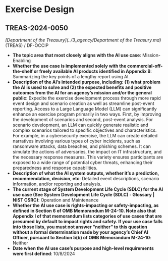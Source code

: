 # Exercise Design
## TREAS-2024-0050
_[Department of the Treasury](../3_agency/Department of the Treasury.md)_ (TREAS) / DF-OCCIP


+ **The topic area that most closely aligns with the AI use case**: Mission-Enabling
+ **Whether the use case is implemented solely with the commercial-off-the-shelf or freely available AI products identified in Appendix B**: Summarizing the key points of a lengthy report using AI.
+ **Description of the AI’s intended purpose, including: (1) what problem the AI is used to solve and (2) the expected benefits and positive outcomes from the AI for an agency’s mission and/or the general public**: Expedite the exercise development process through more rapid event design and scenario creation as well as streamline post-event reporting. Access to a Large Language Model (LLM) can significantly enhance an exercise program primarily in two ways. First, by improving the development of scenarios and second, post-event analysis. For scenario development, an LLM can quickly generate realistic and complex scenarios tailored to specific objectives and characteristics. For example, in a cybersecurity exercise, the LLM can create detailed narratives involving various types of cyber incidents, such as ransomware attacks, data breaches, and phishing schemes. It can simulate the actions of adversaries, the impact on IT infrastructure, and the necessary response measures. This variety ensures participants are exposed to a wide range of potential cyber threats, enhancing their preparedness and response capabilities.
+ **Description of what the AI system outputs, whether it’s a prediction, recommendation, decision, etc**: Detailed event descriptions, scenario information, and/or reporting and analysis.
+ **The current stage of System Development Life Cycle (SDLC) for the AI use case (See System Development Life Cycle (SDLC) - Glossary | NIST CSRC)**: Operation and Maintenance
+ **Whether the AI use case is rights-impacting or safety-impacting, as defined in Section 6 of OMB Memorandum M-24-10. Note also that Appendix I of that memorandum lists categories of use cases that are presumed by default to impact rights and safety. If your use case falls into those lists, you must not answer “neither” to this question without a formal determination made by your agency’s Chief AI Officer, pursuant to Section 5(b) of OMB Memorandum M-24-10**: Neither
+ **Date when the AI use case’s purpose and high-level requirements were first defined**: 10/8/2024
